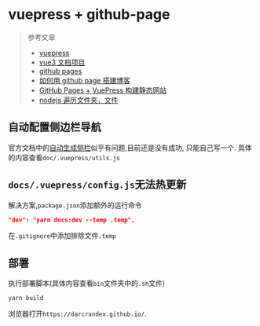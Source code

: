 # vuepress + github-page

> 参考文章
>
> - [vuepress](https://vuepress.vuejs.org/zh/guide/)
> - [vue3 文档项目](https://github.com/vuejs/docs-next)
> - [github pages](https://pages.github.com/)
> - [如何用 github page 搭建博客](https://www.zhihu.com/question/59088760)
> - [GitHub Pages + VuePress 构建静态网站](https://www.jianshu.com/p/3b96f8c948cf)
> - [nodejs 遍历文件夹，文件](https://blog.csdn.net/yayali98/article/details/49120621)

## 自动配置侧边栏导航

官方文档中的[自动生成侧栏](https://vuepress.vuejs.org/zh/theme/default-theme-config.html#%E8%87%AA%E5%8A%A8%E7%94%9F%E6%88%90%E4%BE%A7%E6%A0%8F)似乎有问题,目前还是没有成功, 只能自己写一个.
具体的内容查看`doc/.vuepress/utils.js`

## `docs/.vuepress/config.js`无法热更新

解决方案,`package.json`添加额外的运行命令

```json
"dev": "yarn docs:dev --temp .temp",
```

在`.gitignore`中添加排除文件`.temp`

## 部署

执行部署脚本(具体内容查看`bin`文件夹中的`.sh`文件)

```
yarn build
```

浏览器打开`https://darcrandex.github.io/`.
